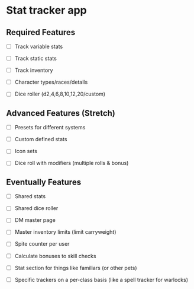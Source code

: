 # Stat tracker app

## Required Features

- [ ] Track variable stats

- [ ] Track static stats

- [ ] Track inventory

- [ ] Character types/races/details

- [ ] Dice roller (d2,4,6,8,10,12,20/custom)

## Advanced Features (Stretch)

- [ ] Presets for different systems

- [ ] Custom defined stats

- [ ] Icon sets

- [ ] Dice roll with modifiers (multiple rolls & bonus)

## Eventually Features

- [ ] Shared stats

- [ ] Shared dice roller

- [ ] DM master page

- [ ] Master inventory limits (limit carryweight)

- [ ] Spite counter per user

- [ ] Calculate bonuses to skill checks

- [ ] Stat section for things like familiars (or other pets)

- [ ] Specific trackers on a per-class basis (like a spell tracker for warlocks)
